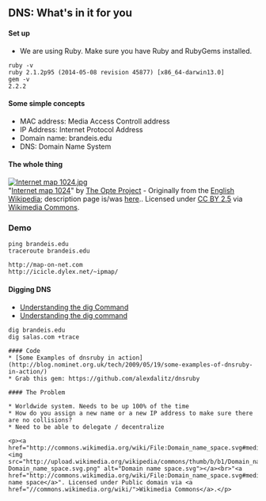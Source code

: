 ## DNS: What's in it for you


#### Set up
* We are using Ruby. Make sure you have Ruby and RubyGems installed.
```
ruby -v
ruby 2.1.2p95 (2014-05-08 revision 45877) [x86_64-darwin13.0]
gem -v
2.2.2
```

#### Some simple concepts
* MAC address: Media Access Controll address
* IP Address: Internet Protocol Address
* Domain name: brandeis.edu
* DNS: Domain Name System

#### The whole thing

<p><a href="http://commons.wikimedia.org/wiki/File:Internet_map_1024.jpg#mediaviewer/File:Internet_map_1024.jpg"><img src="http://upload.wikimedia.org/wikipedia/commons/thumb/d/d2/Internet_map_1024.jpg/1200px-Internet_map_1024.jpg" alt="Internet map 1024.jpg"></a><br>"<a href="http://commons.wikimedia.org/wiki/File:Internet_map_1024.jpg#mediaviewer/File:Internet_map_1024.jpg">Internet map 1024</a>" by <a href="//commons.wikimedia.org/w/index.php?title=Barrett_Lyon&amp;action=edit&amp;redlink=1" class="new" title="Barrett Lyon (page does not exist)">The Opte Project</a> - Originally from the <a href="//en.wikipedia.org/wiki/Main_Page" class="extiw" title="en:Main Page">English Wikipedia</a>; description page is/was <a class="external text" href="http://en.wikipedia.org/wiki/Image:Internet_map_1024.jpg">here</a>.. Licensed under <a href="http://creativecommons.org/licenses/by/2.5" title="Creative Commons Attribution 2.5">CC BY 2.5</a> via <a href="//commons.wikimedia.org/wiki/">Wikimedia Commons</a>.</p>

### Demo

```
ping brandeis.edu
traceroute brandeis.edu

http://map-on-net.com
http://icicle.dylex.net/~ipmap/

```

#### Digging DNS
* [Understanding the dig Command](http://kb.mediatemple.net/questions/909/Understanding+the+dig+command)
* [Understanding the dig command](https://www.madboa.com/geek/dig/)

```
dig brandeis.edu
dig salas.com +trace

#### Code
* [Some Examples of dnsruby in action](http://blog.nominet.org.uk/tech/2009/05/19/some-examples-of-dnsruby-in-action/)
* Grab this gem: https://github.com/alexdalitz/dnsruby

#### The Problem

* Worldwide system. Needs to be up 100% of the time
* How do you assign a new name or a new IP address to make sure there are no collisions?
* Need to be able to delegate / decentralize

<p><a href="http://commons.wikimedia.org/wiki/File:Domain_name_space.svg#mediaviewer/File:Domain_name_space.svg"><img src="http://upload.wikimedia.org/wikipedia/commons/thumb/b/b1/Domain_name_space.svg/1200px-Domain_name_space.svg.png" alt="Domain name space.svg"></a><br>"<a href="http://commons.wikimedia.org/wiki/File:Domain_name_space.svg#mediaviewer/File:Domain_name_space.svg">Domain name space</a>". Licensed under Public domain via <a href="//commons.wikimedia.org/wiki/">Wikimedia Commons</a>.</p>

